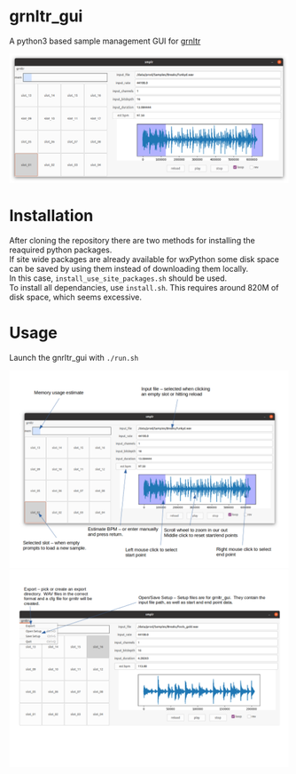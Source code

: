 # grnltr_gui
A python3 based sample management GUI for [grnltr](https://github.com/jazamatronic/grnltr)

![grnltr_gui](./resources/grnltr_gui.png)

# Installation

After cloning the repository there are two methods for installing the reaquired python packages.  
If site wide packages are already available for wxPython some disk space can be saved by using them instead of downloading them locally.  
In this case, `install_use_site_packages.sh` should be used.  
To install all dependancies, use `install.sh`.  This requires around 820M of disk space, which seems excessive.

# Usage

Launch the gnrltr_gui with `./run.sh`  

![grnltr_gui_annotated](./resources/grnltr_gui_annotated.png)  
![grnltr_menu_annotated](./resources/grnltr_menu_annotated.png)  

